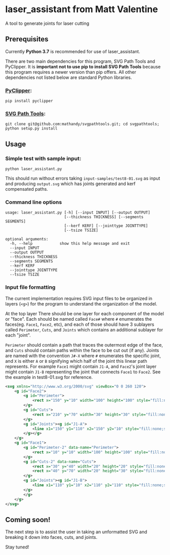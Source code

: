 # laser_assistant from Matt Valentine
A tool to generate joints for laser cutting

## Prerequisites
Currently **Python 3.7** is recommended for use of laser_assistant.

There are two main dependencies for this program, SVG Path Tools and PyClipper. It is **important not to use pip to install SVG Path Tools** because this program requires a newer version than pip offers. All other dependencies not listed below are standard Python libraries.

### [PyClipper](https://github.com/fonttools/pyclipper): 

```
pip install pyclipper
```

### [SVG Path Tools](https://github.com/mathandy/svgpathtools): 

```
git clone git@github.com:mathandy/svgpathtools.git; cd svgpathtools; python setup.py install
```


## Usage

### Simple test with sample input: 

```
python laser_assistant.py
```

This should run without errors taking `input-samples/test8-01.svg` as input and producing `output.svg` which has joints generated and kerf compensated paths.

### Command line options

```
usage: laser_assistant.py [-h] [--input INPUT] [--output OUTPUT]
                          [--thickness THICKNESS] [--segments SEGMENTS]
                          [--kerf KERF] [--jointtype JOINTTYPE]
                          [--tsize TSIZE]

optional arguments:
  -h, --help            show this help message and exit
  --input INPUT
  --output OUTPUT
  --thickness THICKNESS
  --segments SEGMENTS
  --kerf KERF
  --jointtype JOINTTYPE
  --tsize TSIZE
```
### Input file formatting

The current implementation requires SVG input files to be organized in layers (`<g>`) for the program to understand the organization of the model.

At the top layer There should be one layer for each component of the model or "face". Each should be named called `Face#` where `#` enumerates the faces(eg. `Face1`, `Face2`, etc), and each of those should have 3 sublayers called `Perimeter`, `Cuts`, and `Joints` which contains an additional sublayer for each "joint". 

`Perimeter` should contain a path that traces the outermost edge of the face, and `Cuts` should contain paths within the face to be cut out (if any). Joints are named with the convention `J#-X` where `#` enumerates the specific joint, and `X` is either `A` or `B` signifying which half of the joint this linear path represents. For example `Face1` might contain `J1-A`, and `Face2`'s joint layer might contain `J1-B` representing the joint that connects `Face1` to `Face2`. See the example in test8-01.svg for reference.

```xml
<svg xmlns="http://www.w3.org/2000/svg" viewBox="0 0 260 120">
    <g id="Face2">
        <g id="Perimeter">
            <rect x="150" y="10" width="100" height="100" style="fill:none;stroke:#2e3192;stroke-miterlimit:10;stroke-width:0.25px"/>
        </g>
        <g id="Cuts">
            <rect x="210" y="70" width="30" height="30" style="fill:none;stroke:#231f20;stroke-miterlimit:10;stroke-width:0.25px"/>
        </g>
        <g id="Joints"><g id="J1-A">
            <line x1="150" y1="110" x2="150" y2="10" style="fill:none;stroke:#00a651;stroke-miterlimit:10;stroke-width:0.25px"/>
        </g></g>
    </g>
    <g id="Face1">
        <g id="Perimeter-2" data-name="Perimeter">
            <rect x="10" y="10" width="100" height="100" style="fill:none;stroke:#2e3192;stroke-miterlimit:10;stroke-width:0.25px"/>
        </g>
        <g id="Cuts-2" data-name="Cuts">
            <rect x="30" y="40" width="20" height="20" style="fill:none;stroke:#231f20;stroke-miterlimit:10;stroke-width:0.25px"/>
            <rect x="40" y="70" width="20" height="30" style="fill:none;stroke:#231f20;stroke-miterlimit:10;stroke-width:0.25px"/>
        </g>
        <g id="Joints"><g id="J1-B">
            <line x1="110" y1="10" x2="110" y2="110" style="fill:none;stroke:#00a651;stroke-miterlimit:10;stroke-width:0.25px"/>
        </g>
        </g>
    </g>
</svg>
```



## Coming soon!
The next step is to assist the user in taking an unformatted SVG and breaking it down into faces, cuts, and joints. 

Stay tuned!
